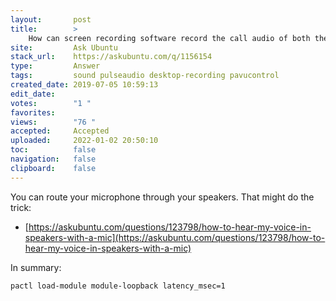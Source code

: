 ```yaml
---
layout:       post
title:        >
    How can screen recording software record the call audio of both the local person (on the mic) and the remote person (on the speakers)?
site:         Ask Ubuntu
stack_url:    https://askubuntu.com/q/1156154
type:         Answer
tags:         sound pulseaudio desktop-recording pavucontrol
created_date: 2019-07-05 10:59:13
edit_date:    
votes:        "1 "
favorites:    
views:        "76 "
accepted:     Accepted
uploaded:     2022-01-02 20:50:10
toc:          false
navigation:   false
clipboard:    false
---
```


You can route your microphone through your speakers. That might do the trick:

- [https://askubuntu.com/questions/123798/how-to-hear-my-voice-in-speakers-with-a-mic](https://askubuntu.com/questions/123798/how-to-hear-my-voice-in-speakers-with-a-mic)

In summary:

``` 
pactl load-module module-loopback latency_msec=1

```
